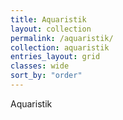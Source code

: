 ```yaml
---
title: Aquaristik
layout: collection
permalink: /aquaristik/
collection: aquaristik
entries_layout: grid
classes: wide
sort_by: "order"
---
```


Aquaristik


